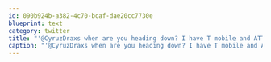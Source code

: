 ```yaml
---
id: 090b924b-a382-4c70-bcaf-dae20cc7730e
blueprint: text
category: twitter
title: "'@CyruzDraxs when are you heading down? I have T mobile and ATT sim cards. Also a 4G hotspot with unlimited data til August"
caption: "'@CyruzDraxs when are you heading down? I have T mobile and ATT sim cards. Also a 4G hotspot with unlimited data til August"
---
```


